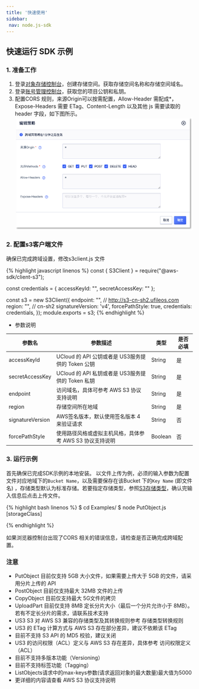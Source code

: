 ```yaml
---
title: '快速使用'
sidebar:
 nav: node.js-sdk
---
```


## 快速运行 SDK 示例
### 1. 准备工作
1. 登录[对象存储控制台](https://console.ucloud.cn/ufile/ufile)，创建存储空间。获取存储空间名称和存储空间域名。
2. 登录[账号管理控制台](https://console.ucloud.cn/uaccount/api_manage)，获取您的项目公钥和私钥。
3. 配置CORS 规则，来源Origin可以按需配置，Allow-Header 需配成*，Expose-Headers 需要 ETag、Content-Length 以及其他 js 需要读取的 header 字段，如下图所示。
![image-cors](img/cors.png)

### 2. 配置s3客户端文件
  确保已完成跨域设置，修改s3client.js 文件


<div class="copyable" markdown="1">
{% highlight javascript linenos %}
const { S3Client } = require("@aws-sdk/client-s3");

const credentials = {
    accessKeyId: "",
    secretAccessKey: ""
};

const s3 = new S3Client({
    endpoint: "",  // http://s3-cn-sh2.ufileos.com
    region: "",   // cn-sh2
    signatureVersion: 'v4',
    forcePathStyle: true,
    credentials: credentials,
});
module.exports = s3;
{% endhighlight %}
</div>


* 参数说明

| 参数名            | 参数描述                                 | 类型     | 是否必填 |
| ----------------- |--------------------------------------| -------- | -------- |
| accessKeyId       | UCloud 的 API 公钥或者是 US3服务提供的 Token 公钥 | String   | 是        |
| secretAccessKey   | UCloud 的 API 私钥或者是 US3服务提供的 Token 私钥 | String   | 是        |
| endpoint          | 访问域名，具体可参考 AWS S3 协议支持说明             | String   | 是        |
| region            | 存储空间所在地域                             | String   | 是        |
| signatureVersion  | AWS签名版本，默认使用签名版本 4 来验证请求             | String   | 否        |
| forcePathStyle    | 使用路径风格或虚拟主机风格，具体参考 AWS S3 协议支持说明     | Boolean  | 否        |

### 3. 运行示例
首先确保已完成SDK示例的本地安装。
以文件上传为例，必须的输入参数为配置文件对应地域下的`Bucket Name`，以及需要保存在该Bucket 下的`Key Name` (即文件名) ，存储类型默认为标准存储。若要指定存储类型，参照[S3存储类型](S3协议支持说明.md#存储类型转换规则)，确认完输入信息后点击上传文件。

<div class="copyable" markdown="1">
{% highlight bash linenos %}
$ cd Examples/
$ node PutObject.js <bucketName> <keyName> <filePath> [storageClass]


{% endhighlight %}
</div>

如果浏览器控制台出现了CORS 相关的错误信息，请检查是否正确完成跨域配置。

### 注意
* PutObject 目前仅支持 5GB 大小文件，如果需要上传大于 5GB 的文件，请采用分片上传的 API
* PostObject 目前仅支持最大 32MB 文件的上传
* CopyObject 目前仅支持最大 5G文件的拷贝
* UploadPart 目前仅支持 8MB 定长分片大小（最后一个分片允许小于 8MB）。若有不定长分片的需求，请联系技术支持
* US3 S3 对 AWS S3 兼容的存储类型及其转换规则参考 存储类型转换规则
* US3 的 ETag 计算方式与 AWS S3 存在部分差异，建议不依赖该 ETag
* 目前不支持 S3 API 的 MD5 校验，建议关闭
* US3 的访问权限（ACL）定义与 AWS S3 存在差异，具体参考 访问权限定义（ACL）
* 目前不支持多版本功能（Versioning）
* 目前不支持标签功能（Tagging）
* ListObjects请求中的max-keys参数(请求返回对象的最大数量)最大值为5000
* 更详细的内容请查看 AWS S3 协议支持说明



